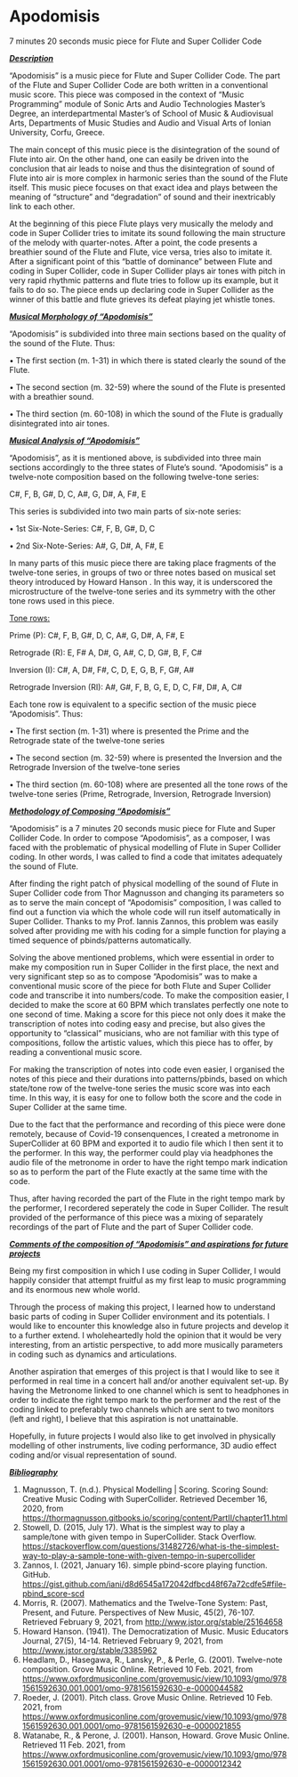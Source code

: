 # Apodomisis

7 minutes 20 seconds music piece for Flute and Super Collider Code 

***<ins>Description</ins>***

“Apodomisis” is a music piece for Flute and Super Collider Code. The part of the Flute and Super Collider Code are both written in a conventional music score. This piece was composed in the context of “Music Programming” module of Sonic Arts and Audio Technologies Master’s Degree, an interdepartmental Master’s of School of Music & Audiovisual Arts, Departments of Music Studies and Audio and Visual Arts of Ionian University, Corfu, Greece.  

The main concept of this music piece is the disintegration of the sound of Flute into air. On the other hand, one can easily be driven into the conclusion that air leads to noise and thus the disintegration of sound of Flute into air is more complex in harmonic series than the sound of the Flute itself. This music piece focuses on that exact idea and plays between the meaning of “structure” and “degradation” of sound and their inextricably link to each other. 

At the beginning of this piece Flute plays very musically the melody and code in Super Collider tries to imitate its sound following the main structure of the melody with quarter-notes. After a point, the code presents a breathier sound of the Flute and Flute, vice versa, tries also to imitate it. After a significant point of this “battle of dominance” between Flute and coding in Super Collider, code in Super Collider plays air tones with pitch in very rapid rhythmic patterns and flute tries to follow up its example, but it fails to do so. The piece ends up declaring code in Super Collider as the winner of this battle and flute grieves its defeat playing jet whistle tones.      

***<ins>Musical Morphology of “Apodomisis”</ins>*** 

“Apodomisis” is subdivided into three main sections based on the quality of the sound of the Flute. Thus:  

•	The first section (m. 1-31) in which there is stated clearly the sound of the Flute.

•	The second section (m. 32-59) where the sound of the Flute is presented with a breathier sound.

•	The third section (m. 60-108) in which the sound of the Flute is gradually disintegrated into air tones.  


***<ins>Musical Analysis of “Apodomisis”</ins>***

“Apodomisis”, as it is mentioned above, is subdivided into three main sections accordingly to the three states of Flute’s sound. “Apodomisis” is a twelve-note composition based on the following twelve-tone series:

C#, F, B, G#, D, C, A#, G, D#, A, F#, E

This series is subdivided into two main parts of six-note series:

•	1st Six-Note-Series: C#, F, B, G#, D, C

•	2nd Six-Note-Series: A#, G, D#, A, F#, E

In many parts of this music piece there are taking place fragments of the twelve-tone series, in groups of two or three notes based on musical set theory introduced by Howard Hanson .  In this way, it is underscored the microstructure of the twelve-tone series and its symmetry with the other tone rows used in this piece.

<ins>Tone rows:</ins>

Prime (P): C#, F, B, G#, D, C, A#, G, D#, A, F#, E

Retrograde (R): E, F# A, D#, G, A#, C, D, G#, B, F, C#

Inversion (I): C#, A, D#, F#, C, D, E, G, B, F, G#, A#

Retrograde Inversion (RI): A#, G#, F, B, G, E, D, C, F#, D#, A, C#

Each tone row is equivalent to a specific section of the music piece “Apodomisis”. Thus: 

•	The first section (m. 1-31) where is presented the Prime and the Retrograde state of the twelve-tone series

•	The second section (m. 32-59) where is presented the Inversion and the Retrograde Inversion of the twelve-tone series

•	The third section (m. 60-108) where are presented all the tone rows of the twelve-tone series (Prime, Retrograde, Inversion, Retrograde Inversion) 


***<ins>Methodology of Composing “Apodomisis”</ins>***


“Apodomisis” is a 7 minutes 20 seconds music piece for Flute and Super Collider Code. In order to compose “Apodomisis”, as a composer, I was faced with the problematic of physical modelling of Flute in Super Collider coding. In other words, I was called to find a code that imitates adequately the sound of Flute. 

After finding the right patch of physical modelling of the sound of Flute in Super Collider code from Thor Magnusson and changing its parameters so as to serve the main concept of “Apodomisis” composition, I was called to find out a function via which the whole code will run itself automatically in Super Collider. Thanks to my Prof. Iannis Zannos, this problem was easily solved after providing me with his coding for a simple function for playing a timed sequence of pbinds/patterns automatically.

Solving the above mentioned problems, which were essential in order to make my composition run in Super Collider in the first place, the next and very significant step so as to compose “Apodomisis” was to make a conventional music score of the piece for both Flute and Super Collider code and transcribe it into numbers/code. To make the composition easier, I decided to make the score at 60 BPM which translates perfectly one note to one second of time. Making a score for this piece not only does it make the transcription of notes into coding easy and precise, but also gives the opportunity to “classical” musicians, who are not familiar with this type of compositions, follow the artistic values, which this piece has to offer, by reading a conventional music score.     

For making the transcription of notes into code even easier, I organised the notes of this piece and their durations into patterns/pbinds, based on which state/tone row of the twelve-tone series the music score was into each time. In this way, it is easy for one to follow both the score and the code in Super Collider at the same time. 

Due to the fact that the performance and recording of this piece were done remotely, because of Covid-19 consenquences, I created a metronome in SuperCollider at 60 BPM and exported it to audio file which I then sent it to the performer. In this way, the performer could play via headphones the audio file of the metronome in order to have the right tempo mark indication so as to perform the part of the Flute exactly at the same time with the code. 

Thus, after having recorded the part of the Flute in the right tempo mark by the performer, I recordered seperately the code in Super Collider. The result provided of the performance of this piece was a mixing of separately recordings of the part of Flute and the part of Super Collider code.  


***<ins>Comments of the composition of “Apodomisis” and aspirations for future projects</ins>***

Being my first composition in which I use coding in Super Collider, I would happily consider that attempt fruitful as my first leap to music programming and its enormous new whole world. 

Through the process of making this project, I learned how to understand basic parts of coding in Super Collider environment and its potentials. I would like to encounter this knowledge also in future projects and develop it to a further extend. I wholeheartedly hold the opinion that it would be very interesting, from an artistic perspective, to add more musically parameters in coding such as dynamics and articulations.  

Another aspiration that emerges of this project is that I would like to see it performed in real time in a concert hall and/or another equivalent set-up. By having the Metronome linked to one channel which is sent to headphones in order to indicate the right tempo mark to the performer and the rest of the coding linked to preferably two channels which are sent to two monitors (left and right), I believe that this aspiration is not unattainable.  

Hopefully, in future projects I would also like to get involved in physically modelling of other instruments, live coding performance, 3D audio effect coding and/or visual representation of sound.  


***<ins>Bibliography</ins>***

1.	Magnusson, T. (n.d.). Physical Modelling | Scoring. Scoring Sound: Creative Music Coding with SuperCollider. Retrieved December 16, 2020, from https://thormagnusson.gitbooks.io/scoring/content/PartII/chapter11.html
2.	Stowell, D. (2015, July 17). What is the simplest way to play a sample/tone with given tempo in SuperCollider. Stack Overflow. https://stackoverflow.com/questions/31482726/what-is-the-simplest-way-to-play-a-sample-tone-with-given-tempo-in-supercollider
3.	Zannos, I. (2021, January 16). simple pbind-score playing function. GitHub. https://gist.github.com/iani/d8d6545a172042dfbcd48f67a72cdfe5#file-pbind_score-scd
4.	Morris, R. (2007). Mathematics and the Twelve-Tone System: Past, Present, and Future. Perspectives of New Music, 45(2), 76-107. Retrieved February 9, 2021, from http://www.jstor.org/stable/25164658
5.	Howard Hanson. (1941). The Democratization of Music. Music Educators Journal, 27(5), 14-14. Retrieved February 9, 2021, from http://www.jstor.org/stable/3385962
6.  Headlam, D., Hasegawa, R., Lansky, P., & Perle, G.  (2001). Twelve-note composition. Grove Music Online. Retrieved 10 Feb. 2021, from https://www.oxfordmusiconline.com/grovemusic/view/10.1093/gmo/9781561592630.001.0001/omo-9781561592630-e-0000044582
7.	Roeder, J.  (2001). Pitch class. Grove Music Online. Retrieved 10 Feb. 2021, from https://www.oxfordmusiconline.com/grovemusic/view/10.1093/gmo/9781561592630.001.0001/omo-9781561592630-e-0000021855
8.	Watanabe, R., & Perone, J.  (2001). Hanson, Howard. Grove Music Online. Retrieved 11 Feb. 2021, from https://www.oxfordmusiconline.com/grovemusic/view/10.1093/gmo/9781561592630.001.0001/omo-9781561592630-e-0000012342



